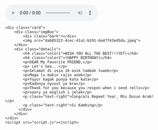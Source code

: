 <!DOCTYPE html>
<html lang="en">

<head>
    <audio controls autoplay >
        <source src="videoplayback.mp3" type="audio/mpeg"/>
    </audio>
    <meta charset="UTF-8">
    <meta http-equiv="X-UA-Compatible" content="IE=edge">
    <meta name="viewport" content="width=device-width, initial-scale=1.0">
    <link href="https://fonts.googleapis.com/css?family=Indie+Flower" rel="stylesheet">
    <link href="https://fonts.googleapis.com/css?family=Amatic+SC" rel="stylesheet">
    <link rel="stylesheet" href="style.css">
    <title>HBD ARABIAN KE-16</title>
</head>

<body>
    
    <div class="card">
        <div class="imgBox">
            <div class="bark"></div>
            <img src="dab05322-4cec-41a1-b191-6a47f43ed5da.jpeg">
        </div>
        <div class="details">
            <h4 class="color1">WISH YOU ALL THE BEST!!(YET)</h4>
            <h4 class="color2">(HAPPY BIRTHDAY)</h4>
            <p>DEAR My Favorite FRIEND,</p>
            <p> Let's See...</p>
            <p>Selamat di usia 16 asik tambah tuwek</p>
            <p>Moga lu makin rajin asek</p>
            <p>Yuyur kagak punya kata kata</p>
            <p>Kadonya nyusul ya bro</p>
            <p>Thank for you because you respon when i send rells</p>
            <p>soory ya english i jelek</p>
            <p class="text-right">Congrats Repeat Year, Mis Dusun Arab!</p>
            <p class="text-right">Si Kambing</p>
          </div> 
        </div>
    </div>
    <script src="script.js"></script>
</body>

</html>
